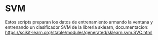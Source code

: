 # SVM

Estos scripts preparan los datos de entrenamiento armando la ventana y entrenando un clasificador SVM de 
la libreria sklearn, documentacion:  https://scikit-learn.org/stable/modules/generated/sklearn.svm.SVC.html
 
